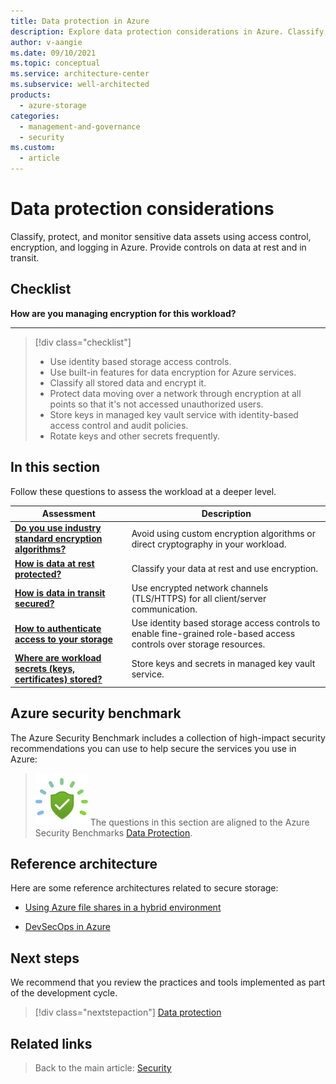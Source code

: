 ```yaml
---
title: Data protection in Azure
description: Explore data protection considerations in Azure. Classify, protect, and monitor sensitive data assets using access control, encryption, and logging.
author: v-aangie
ms.date: 09/10/2021
ms.topic: conceptual
ms.service: architecture-center
ms.subservice: well-architected
products:
  - azure-storage
categories: 
  - management-and-governance
  - security
ms.custom:
  - article
---
```


# Data protection considerations

Classify, protect, and monitor sensitive data assets using access control, encryption, and logging in Azure. Provide controls on data at rest and in transit.  

## Checklist
**How are you managing encryption for this workload?**
***
> [!div class="checklist"]
> - Use identity based storage access controls.
> - Use built-in features for data encryption for Azure services.
> - Classify all stored data and encrypt it.
> - Protect data moving over a network through encryption at all points so that it's not accessed unauthorized users.
> - Store keys in managed key vault service with identity-based access control and audit policies.
> - Rotate keys and other secrets frequently.
 
## In this section

Follow these questions to assess the workload at a deeper level.

|Assessment|Description|
|---|---|
|[**Do you use industry standard encryption algorithms?**](design-storage-encryption.md)|Avoid using custom encryption algorithms or direct cryptography in your workload.|
|[**How is data at rest protected?**](design-storage-encryption.md#data-at-rest)|Classify your data at rest and use encryption.|
|[**How is data in transit secured?**](design-storage-encryption.md#data-in-transit)|Use encrypted network channels (TLS/HTTPS) for all client/server communication.|
|[**How to authenticate access to your storage**](design-storage-keys.md)|Use identity based storage access controls to enable fine-grained role-based access controls over storage resources.|
|[**Where are workload secrets (keys, certificates) stored?**](design-storage-keys.md#key-storage)|Store keys and secrets in managed key vault service. |

## Azure security benchmark

The Azure Security Benchmark includes a collection of high-impact security recommendations you can use to help secure the services you use in Azure:

> ![GitHub logo](../../_images/benchmark-security.svg) The questions in this section are aligned to the Azure Security Benchmarks [Data Protection](/azure/security/benchmarks/security-controls-v2-data-protection).

## Reference architecture
Here are some reference architectures related to secure storage:

- [Using Azure file shares in a hybrid environment](../../hybrid/azure-file-share.yml)

- [DevSecOps in Azure](../../solution-ideas/articles/devsecops-in-azure.yml)

## Next steps

We recommend that you review the practices and tools implemented as part of the development cycle.

> [!div class="nextstepaction"]
> [Data protection](./design-storage.md)

## Related links

> Back to the main article: [Security](./overview.md)
